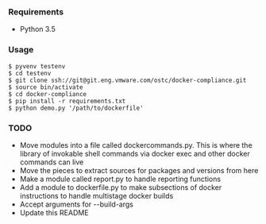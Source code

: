 ### Requirements
- Python 3.5

### Usage
```
$ pyvenv testenv
$ cd testenv
$ git clone ssh://git@git.eng.vmware.com/ostc/docker-compliance.git
$ source bin/activate
$ cd docker-compliance
$ pip install -r requirements.txt
$ python demo.py '/path/to/dockerfile'
```


### TODO
- Move modules into a file called dockercommands.py. This is where the library of invokable shell commands via docker exec and other docker commands can live
- Move the pieces to extract sources for packages and versions from here
- Make a module called report.py to handle reporting functions
- Add a module to dockerfile.py to make subsections of docker instructions to handle multistage docker builds
- Accept arguments for --build-args
- Update this README
